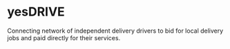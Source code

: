 # yesDRIVE
Connecting network of independent delivery drivers to bid for local delivery jobs and paid directly for their services.
